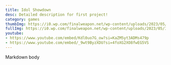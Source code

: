 ```yaml
---
title: Idol Showdown
desc: Detailed description for first project!
category: games
thumbImg: https://i0.wp.com/finalweapon.net/wp-content/uploads/2023/05/Idol-Showdown.jpg?fit=1280%2C720&ssl=1
fullImg: https://i0.wp.com/finalweapon.net/wp-content/uploads/2023/05/Idol-Showdown.jpg?fit=1280%2C720&ssl=1
youtube: 
- https://www.youtube.com/embed/Kdl0uo7G_ow?si=KaZM5yt3ADMs479p
- https://www.youtube.com/embed/_9wt9ByzXDU?si=4foXG2XO8fwEG5VS
---
```

Markdown body
